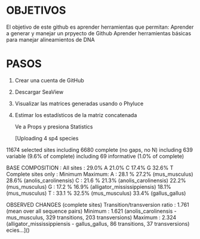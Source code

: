 # OBJETIVOS

El objetivo de este github es aprender herramientas que permitan:
Aprender a generar y manejar un prpyecto de Github
Aprender herramientas básicas para manejar alineamientos de DNA

# PASOS

1. Crear una cuenta de GitHub
2. Descargar SeaView
3. Visualizar las matrices generadas usando
o Phyluce
4. Estimar los estadísticos de la matriz concatenada

   Ve a Props y presiona Statistics

   [Uploading 4 sp4 species

11674 selected sites
    including    6680 complete (no gaps, no N)
    including    639 variable (9.6% of complete)
    including    69 informative (1.0% of complete)

BASE COMPOSITION :
     All sites  :	 29.0% A   21.0% C   17.4% G   32.6% T
     Complete sites only :
                                Minimum                   Maximum:
     A : 28.1 %    27.2% (mus_musculus)     28.6% (anolis_carolinensis)
     C : 21.6 %    21.3% (anolis_carolinensis)     22.2% (mus_musculus)
     G : 17.2 %    16.9% (alligator_mississippiensis)     18.1% (mus_musculus)
     T : 33.1 %    32.5% (mus_musculus)     33.4% (gallus_gallus)

OBSERVED CHANGES (complete sites)
Transition/transversion ratio : 1.761 (mean over all sequence pairs)
Minimum : 1.621 (anolis_carolinensis - mus_musculus, 329 transitions, 203 transversions)
Maximum : 2.324 (alligator_mississippiensis - gallus_gallus, 86 transitions, 37 transversions)
ecies…]()

   


